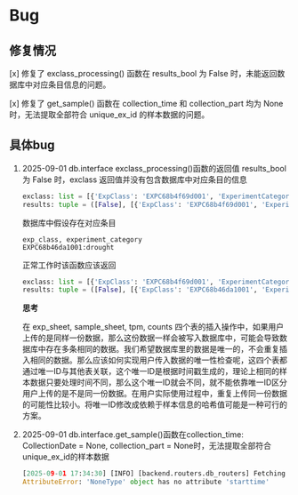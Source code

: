 # Bug

## 修复情况

[x] 修复了 exclass_processing() 函数在 results_bool 为 False 时，未能返回数据库中对应条目信息的问题。

[x] 修复了 get_sample() 函数在 collection_time 和 collection_part 均为 None 时，无法提取全部符合 unique_ex_id 的样本数据的问题。

## 具体bug

1. 2025-09-01  db.interface exclass_processing()函数的返回值 results_bool 为 False 时，exclass 返回值并没有包含数据库中对应条目的信息

    ```python
    exclass: list = [{'ExpClass': 'EXPC68b4f69d001', 'ExperimentCategory': 'drought'}] # 传入参数
    results: tuple = ([False], [{'ExpClass': 'EXPC68b4f69d001', 'ExperimentCategory': 'drought'}]) # 返回值，results_bool, exclass
    ```

    数据库中假设存在对应条目

    ```
    exp_class, experiment_category
    EXPC68b46da1001:drought
    ```

    正常工作时该函数应该返回

    ```python
    exclass: list = [{'ExpClass': 'EXPC68b4f69d001', 'ExperimentCategory': 'drought'}] # 传入参数
    results: tuple = ([False], [{'ExpClass': 'EXPC68b46da1001', 'ExperimentCategory': 'drought'}]) # 返回值，results_bool, exclass
    ```

    **思考**

    在 exp_sheet, sample_sheet, tpm, counts 四个表的插入操作中，如果用户上传的是同样一份数据，那么这份数据一样会被写入数据库中，可能会导致数据库中存在多条相同的数据。我们希望数据库里的数据是唯一的，不会重复插入相同的数据。那么应该如何实现用户传入数据的唯一性检查呢，这四个表都通过唯一ID与其他表关联，这个唯一ID是根据时间戳生成的，理论上相同的样本数据只要处理时间不同，那么这个唯一ID就会不同，就不能依靠唯一ID区分用户上传的是不是同一份数据。在用户实际使用过程中，重复上传同一份数据的可能性比较小。将唯一ID修改成依赖于样本信息的哈希值可能是一种可行的方案。

2. 2025-09-01 db.interface.get_sample()函数在collection_time: CollectionDate = None, collection_part = None时，无法提取全部符合unique_ex_id的样本数据

    ```python
    [2025-09-01 17:34:30] [INFO] [backend.routers.db_routers] Fetching sample with ID: ('TRCRIE68b567d3001',)
    AttributeError: 'NoneType' object has no attribute 'starttime'
    ```
